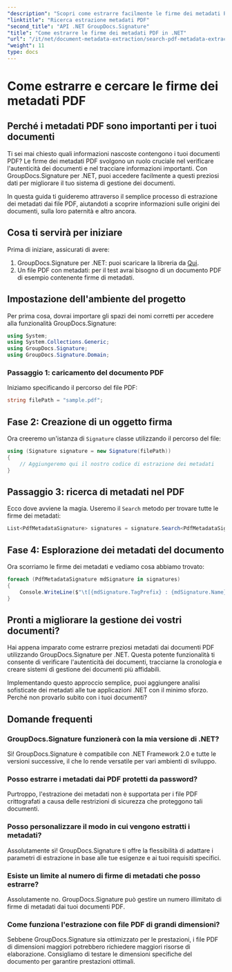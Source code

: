 ```yaml
---
"description": "Scopri come estrarre facilmente le firme dei metadati PDF utilizzando GroupDocs.Signature per .NET per migliorare la sicurezza dei documenti e la gestione delle informazioni."
"linktitle": "Ricerca estrazione metadati PDF"
"second_title": "API .NET GroupDocs.Signature"
"title": "Come estrarre le firme dei metadati PDF in .NET"
"url": "/it/net/document-metadata-extraction/search-pdf-metadata-extraction/"
"weight": 11
type: docs
---
```

# Come estrarre e cercare le firme dei metadati PDF

## Perché i metadati PDF sono importanti per i tuoi documenti

Ti sei mai chiesto quali informazioni nascoste contengono i tuoi documenti PDF? Le firme dei metadati PDF svolgono un ruolo cruciale nel verificare l'autenticità dei documenti e nel tracciare informazioni importanti. Con GroupDocs.Signature per .NET, puoi accedere facilmente a questi preziosi dati per migliorare il tuo sistema di gestione dei documenti.

In questa guida ti guideremo attraverso il semplice processo di estrazione dei metadati dai file PDF, aiutandoti a scoprire informazioni sulle origini dei documenti, sulla loro paternità e altro ancora.

## Cosa ti servirà per iniziare

Prima di iniziare, assicurati di avere:

1. GroupDocs.Signature per .NET: puoi scaricare la libreria da [Qui](https://releases.groupdocs.com/signature/net/).
2. Un file PDF con metadati: per il test avrai bisogno di un documento PDF di esempio contenente firme di metadati.

## Impostazione dell'ambiente del progetto

Per prima cosa, dovrai importare gli spazi dei nomi corretti per accedere alla funzionalità GroupDocs.Signature:

```csharp
using System;
using System.Collections.Generic;
using GroupDocs.Signature;
using GroupDocs.Signature.Domain;
```

### Passaggio 1: caricamento del documento PDF

Iniziamo specificando il percorso del file PDF:

```csharp
string filePath = "sample.pdf";
```

## Fase 2: Creazione di un oggetto firma

Ora creeremo un'istanza di `Signature` classe utilizzando il percorso del file:

```csharp
using (Signature signature = new Signature(filePath))
{
    // Aggiungeremo qui il nostro codice di estrazione dei metadati
}
```

## Passaggio 3: ricerca di metadati nel PDF

Ecco dove avviene la magia. Useremo il `Search` metodo per trovare tutte le firme dei metadati:

```csharp
List<PdfMetadataSignature> signatures = signature.Search<PdfMetadataSignature>(SignatureType.Metadata);
```

## Fase 4: Esplorazione dei metadati del documento

Ora scorriamo le firme dei metadati e vediamo cosa abbiamo trovato:

```csharp
foreach (PdfMetadataSignature mdSignature in signatures)
{
    Console.WriteLine($"\t[{mdSignature.TagPrefix} : {mdSignature.Name}] = {mdSignature.Value} ({mdSignature.Type})");
}
```

## Pronti a migliorare la gestione dei vostri documenti?

Hai appena imparato come estrarre preziosi metadati dai documenti PDF utilizzando GroupDocs.Signature per .NET. Questa potente funzionalità ti consente di verificare l'autenticità dei documenti, tracciarne la cronologia e creare sistemi di gestione dei documenti più affidabili.

Implementando questo approccio semplice, puoi aggiungere analisi sofisticate dei metadati alle tue applicazioni .NET con il minimo sforzo. Perché non provarlo subito con i tuoi documenti?

## Domande frequenti

### GroupDocs.Signature funzionerà con la mia versione di .NET?

Sì! GroupDocs.Signature è compatibile con .NET Framework 2.0 e tutte le versioni successive, il che lo rende versatile per vari ambienti di sviluppo.

### Posso estrarre i metadati dai PDF protetti da password?

Purtroppo, l'estrazione dei metadati non è supportata per i file PDF crittografati a causa delle restrizioni di sicurezza che proteggono tali documenti.

### Posso personalizzare il modo in cui vengono estratti i metadati?

Assolutamente sì! GroupDocs.Signature ti offre la flessibilità di adattare i parametri di estrazione in base alle tue esigenze e ai tuoi requisiti specifici.

### Esiste un limite al numero di firme di metadati che posso estrarre?

Assolutamente no. GroupDocs.Signature può gestire un numero illimitato di firme di metadati dai tuoi documenti PDF.

### Come funziona l'estrazione con file PDF di grandi dimensioni?

Sebbene GroupDocs.Signature sia ottimizzato per le prestazioni, i file PDF di dimensioni maggiori potrebbero richiedere maggiori risorse di elaborazione. Consigliamo di testare le dimensioni specifiche del documento per garantire prestazioni ottimali.